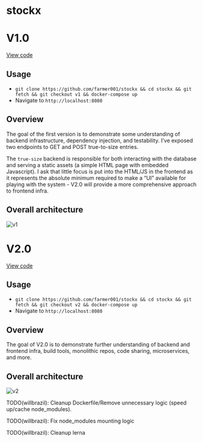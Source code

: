 # stockx

# V1.0
[View code](https://github.com/farmer001/stockx/tree/v1)

## Usage
* `git clone https://github.com/farmer001/stockx && cd stockx && git fetch && git checkout v1 && docker-compose up`
* Navigate to `http://localhost:8080`

## Overview
The goal of the first version is to demonstrate some understanding of backend infrastructure, dependency injection, and testability. I’ve exposed two endpoints to GET and POST true-to-size entries.

The `true-size` backend is responsible for both interacting with the database and serving a static assets (a simple HTML page with embedded Javascript). I ask that little focus is put into the HTML/JS in the frontend as it represents the absolute minimum required to make a “UI” available for playing with the system - V2.0 will provide a more comprehensive approach to frontend infra.

## Overall architecture

![v1](https://i.imgur.com/OpTEPrt.png)

# V2.0
[View code](https://github.com/farmer001/stockx/tree/v2)

## Usage
* `git clone https://github.com/farmer001/stockx && cd stockx && git fetch && git checkout v2 && docker-compose up`
* Navigate to `http://localhost:8080`

## Overview
The goal of V2.0 is to demonstrate further understanding of backend and frontend infra, build tools, monolithic repos, code sharing, microservices, and more. 

## Overall architecture

![v2](https://i.imgur.com/DK8RwQq.png)

TODO(willbrazil): Cleanup Dockerfile/Remove unnecessary logic (speed up/cache node_modules).

TODO(willbrazil): Fix node_modules mounting logic

TODO(willbrazil): Cleanup lerna
